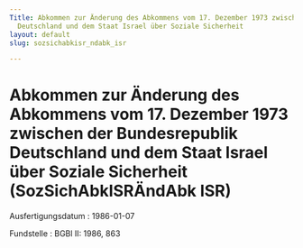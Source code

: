 ```yaml
---
Title: Abkommen zur Änderung des Abkommens vom 17. Dezember 1973 zwischen der Bundesrepublik
  Deutschland und dem Staat Israel über Soziale Sicherheit
layout: default
slug: sozsichabkisr_ndabk_isr

---
```


# Abkommen zur Änderung des Abkommens vom 17. Dezember 1973 zwischen der Bundesrepublik Deutschland und dem Staat Israel über Soziale Sicherheit (SozSichAbkISRÄndAbk ISR)

Ausfertigungsdatum
:   1986-01-07

Fundstelle
:   BGBl II: 1986, 863

